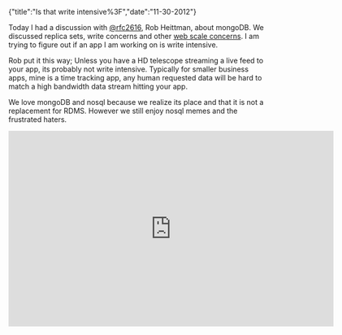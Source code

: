{"title":"Is that write intensive%3F","date":"11-30-2012"}

Today I had a discussion with [@rfc2616](https://twitter.com/rfc2616),
Rob Heittman, about mongoDB. We discussed replica sets, write concerns
and other [web scale concerns](http://www.youtube.com/watch?v=b2F-DItXtZs). I am trying to figure out if an app I am working on
is write intensive.

Rob put it this way; Unless you have a HD telescope streaming a live
feed to your app, its probably not write intensive. Typically for
smaller business apps, mine is a time tracking app, any human requested
data will be hard to match a high bandwidth data stream hitting your
app.

We love mongoDB and nosql because we realize its place and that it is
not a replacement for RDMS. However we still enjoy nosql memes and the
frustrated haters.

<iframe class="youtube-player" type="text/html" width="640" height="385" src="http://www.youtube.com/embed/hEqQMLSXQlY" frameborder="0"></iframe>
